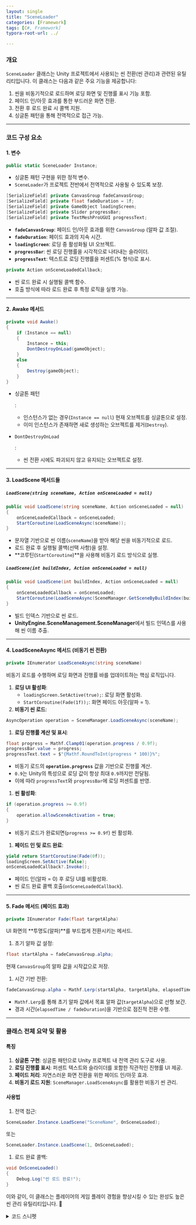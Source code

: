 ```yaml
---
layout: single
title: "SceneLoader"
categories: [Framework]
tags: [C#, Framework]
typora-root-url: ../

---
```


### 개요

`SceneLoader` 클래스는 Unity 프로젝트에서 사용되는 씬 전환(씬 관리)과 관련된 유틸리티입니다. 이 클래스는 다음과 같은 주요 기능을 제공합니다:

1. 씬을 비동기적으로 로드하며 로딩 화면 및 진행률 표시 기능 포함.
2. 페이드 인/아웃 효과를 통한 부드러운 화면 전환.
3. 전환 후 로드 완료 시 콜백 지원.
4. 싱글톤 패턴을 통해 전역적으로 접근 가능.

------

### 코드 구성 요소

#### 1. **변수**

```csharp
public static SceneLoader Instance;
```

- 싱글톤 패턴 구현을 위한 정적 변수.
- `SceneLoader`가 프로젝트 전반에서 전역적으로 사용될 수 있도록 보장.

```csharp
[SerializeField] private CanvasGroup fadeCanvasGroup;
[SerializeField] private float fadeDuration = 1f;
[SerializeField] private GameObject loadingScreen;
[SerializeField] private Slider progressBar;
[SerializeField] private TextMeshProUGUI progressText;
```

- **`fadeCanvasGroup`**: 페이드 인/아웃 효과를 위한 `CanvasGroup` (알파 값 조절).
- **`fadeDuration`**: 페이드 효과의 지속 시간.
- **`loadingScreen`**: 로딩 중 활성화될 UI 오브젝트.
- **`progressBar`**: 씬 로딩 진행률을 시각적으로 나타내는 슬라이더.
- **`progressText`**: 텍스트로 로딩 진행률을 퍼센트(% 형식)로 표시.

```csharp
private Action onSceneLoadedCallback;
```

- 씬 로드 완료 시 실행될 콜백 함수.
- 호출 방식에 따라 로드 완료 후 특정 로직을 실행 가능.

------

#### 2. **Awake 메서드**

```csharp
private void Awake()
{
    if (Instance == null)
    {
        Instance = this;
        DontDestroyOnLoad(gameObject);
    }
    else
    {
        Destroy(gameObject);
    }
}
```

- 싱글톤 패턴

  :   

  - 인스턴스가 없는 경우(`Instance == null`) 현재 오브젝트를 싱글톤으로 설정.
  - 이미 인스턴스가 존재하면 새로 생성하는 오브젝트를 제거(`Destroy`).

- `DontDestroyOnLoad`

  :   

  - 씬 전환 시에도 파괴되지 않고 유지되는 오브젝트로 설정.

------

#### 3. **LoadScene 메서드들**

##### **`LoadScene(string sceneName, Action onSceneLoaded = null)`**

```csharp
public void LoadScene(string sceneName, Action onSceneLoaded = null)
{
    onSceneLoadedCallback = onSceneLoaded;
    StartCoroutine(LoadSceneAsync(sceneName));
}
```

- 문자열 기반으로 씬 이름(`sceneName`)을 받아 해당 씬을 비동기적으로 로드.
- 로드 완료 후 실행될 콜백(선택 사항)을 설정.
- **코루틴(`StartCoroutine`)**을 사용해 비동기 로드 방식으로 실행.

##### **`LoadScene(int buildIndex, Action onSceneLoaded = null)`**

```csharp
public void LoadScene(int buildIndex, Action onSceneLoaded = null)
{
    onSceneLoadedCallback = onSceneLoaded;
    StartCoroutine(LoadSceneAsync(SceneManager.GetSceneByBuildIndex(buildIndex).name));
}
```

- 빌드 인덱스 기반으로 씬 로드.
- **UnityEngine.SceneManagement.SceneManager**에서 빌드 인덱스를 사용해 씬 이름 추출.

------

#### 4. **LoadSceneAsync 메서드 (비동기 씬 전환)**

```csharp
private IEnumerator LoadSceneAsync(string sceneName)
```

비동기 로드를 수행하며 로딩 화면과 진행률 바를 업데이트하는 핵심 로직입니다.

1. **로딩 UI 활성화**:
   - `loadingScreen.SetActive(true);`: 로딩 화면 활성화.
   - `StartCoroutine(Fade(1f));`: 화면 페이드 아웃(알파 = 1).
2. **비동기 씬 로드**:

```csharp
AsyncOperation operation = SceneManager.LoadSceneAsync(sceneName);
```

1. **로딩 진행률 계산 및 표시**:

```csharp
float progress = Mathf.Clamp01(operation.progress / 0.9f);
progressBar.value = progress;
progressText.text = $"{Mathf.RoundToInt(progress * 100)}%";
```

- 비동기 로드의 **`operation.progress`** 값을 기반으로 진행률 계산.
- `0.9`는 Unity의 특성으로 로딩 값이 항상 최대 `0.9`까지만 전달됨.
- 이에 따라 `progressText`와 `progressBar`에 로딩 퍼센트를 반영.

1. **씬 활성화**:

```csharp
if (operation.progress >= 0.9f)
{
    operation.allowSceneActivation = true;
}
```

- 비동기 로드가 완료되면(`progress >= 0.9f`) 씬 활성화.

1. **페이드 인 및 로드 완료**:

```csharp
yield return StartCoroutine(Fade(0f));
loadingScreen.SetActive(false);
onSceneLoadedCallback?.Invoke();
```

- 페이드 인(알파 = 0) 후 로딩 UI를 비활성화.
- 씬 로드 완료 콜백 호출(`onSceneLoadedCallback`).

------

#### 5. **Fade 메서드 (페이드 효과)**

```csharp
private IEnumerator Fade(float targetAlpha)
```

UI 화면의 **투명도(알파)**를 부드럽게 전환시키는 메서드.

1. 초기 알파 값 설정:

```csharp
float startAlpha = fadeCanvasGroup.alpha;
```

현재 `CanvasGroup`의 알파 값을 시작값으로 저장.

1. 시간 기반 전환:

```csharp
fadeCanvasGroup.alpha = Mathf.Lerp(startAlpha, targetAlpha, elapsedTime / fadeDuration);
```

- `Mathf.Lerp`를 통해 초기 알파 값에서 목표 알파 값(`targetAlpha`)으로 선형 보간.
- 경과 시간(`elapsedTime / fadeDuration`)을 기반으로 점진적 전환 수행.

------

### 클래스 전체 요약 및 활용

#### **특징**

1. **싱글톤 구현**: 싱글톤 패턴으로 Unity 프로젝트 내 전역 관리 도구로 사용.
2. **로딩 진행률 표시**: 퍼센트 텍스트와 슬라이더를 포함한 직관적인 진행률 UI 제공.
3. **페이드 처리**: 자연스러운 화면 전환을 위한 페이드 인/아웃 효과.
4. **비동기 로드 지원**: `SceneManager.LoadSceneAsync`를 활용한 비동기 씬 관리.

#### **사용법**

1. 전역 접근:

```csharp
SceneLoader.Instance.LoadScene("SceneName", OnSceneLoaded);
```

또는

```csharp
SceneLoader.Instance.LoadScene(1, OnSceneLoaded);
```

1. 로드 완료 콜백:

```csharp
void OnSceneLoaded()
{
    Debug.Log("씬 로드 완료!");
}
```

이와 같이, 이 클래스는 플레이어의 게임 플레이 경험을 향상시킬 수 있는 완성도 높은 씬 관리 유틸리티입니다. 🚀





<details>
  <summary>코드 스니펫</summary>
```
테스트
```

</details>



